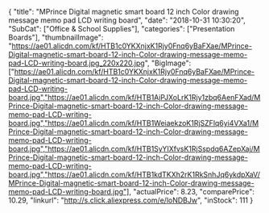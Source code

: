 {
	"title": "MPrince Digital magnetic smart board 12 inch Color drawing message memo pad LCD writing board",
	"date": "2018-10-31 10:30:20",
	"SubCat": ["Office & School Supplies"],
	"categories": ["Presentation Boards"],
	"thumbnailImage": "https://ae01.alicdn.com/kf/HTB1c0YKXnjxK1Rjy0Fnq6yBaFXae/MPrince-Digital-magnetic-smart-board-12-inch-Color-drawing-message-memo-pad-LCD-writing-board.jpg_220x220.jpg",
	"BigImage": ["https://ae01.alicdn.com/kf/HTB1c0YKXnjxK1Rjy0Fnq6yBaFXae/MPrince-Digital-magnetic-smart-board-12-inch-Color-drawing-message-memo-pad-LCD-writing-board.jpg","https://ae01.alicdn.com/kf/HTB1AjPJXoLrK1Rjy1zbq6AenFXad/MPrince-Digital-magnetic-smart-board-12-inch-Color-drawing-message-memo-pad-LCD-writing-board.jpg","https://ae01.alicdn.com/kf/HTB1WeiaekzoK1RjSZFlq6yi4VXa1/MPrince-Digital-magnetic-smart-board-12-inch-Color-drawing-message-memo-pad-LCD-writing-board.jpg","https://ae01.alicdn.com/kf/HTB1SyYIXfvsK1RjSspdq6AZepXaj/MPrince-Digital-magnetic-smart-board-12-inch-Color-drawing-message-memo-pad-LCD-writing-board.jpg","https://ae01.alicdn.com/kf/HTB1kdTKXh2rK1RkSnhJq6ykdpXaV/MPrince-Digital-magnetic-smart-board-12-inch-Color-drawing-message-memo-pad-LCD-writing-board.jpg"],
	"actualPrice": 8.23,
	"comparePrice": 10.29,
	"linkurl": "http://s.click.aliexpress.com/e/loNDBJw",
	"inStock": 111
}
